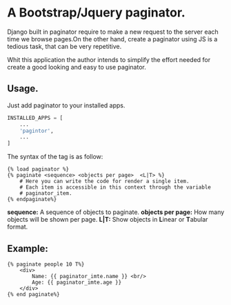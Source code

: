 # A Bootstrap/Jquery paginator.

Django built in paginator require to make a new request to the server
each time we browse pages.On the other hand, create a paginator using 
JS is a tedious task, that can be very repetitive.

Whit this application the author intends to simplify the effort needed for
create a good looking and easy to use paginator.


## Usage.

Just add paginator to your installed apps.

```python
INSTALLED_APPS = [
    ... 
    'pagintor',
    ...
]
```


The syntax of the tag is as follow:

```twig
{% load paginator %}
{% paginate <sequence> <objects per page>  <L|T> %}
    # Here you can write the code for render a single item.
    # Each item is accessible in this context through the variable
    # paginator_item. 
{% endpaginate%}
```

**sequence:** A sequence of objects to paginate.
**objects per page:** How many objects will be shown per page.
**L|T:** Show objects in **L**inear or **T**abular format.

Example:
----------------

```twig
{% paginate people 10 T%}
    <div>
        Name: {{ paginator_imte.name }} <br/>
        Age: {{ paginator_imte.age }}
    </div>
{% end paginate%}
```